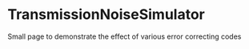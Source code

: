 # TransmissionNoiseSimulator
Small page to demonstrate the effect of various error correcting codes
